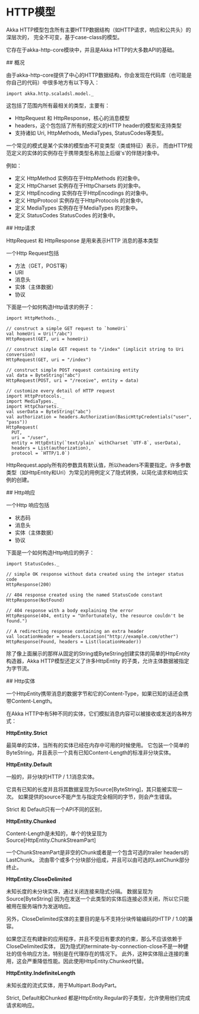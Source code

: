 # HTTP模型

Akka HTTP模型包含所有主要HTTP数据结构（如HTTP请求，响应和公共头）的深层次的，
完全不可变，基于case-class的模型。

它存在于akka-http-core模块中，并且是Akka HTTP的大多数API的基础。

<div id = "1"> ## 概况 </div>

由于akka-http-core提供了中心的HTTP数据结构，你会发现在代码库（也可能是你自己的代码）中很多地方有以下导入：

```
import akka.http.scaladsl.model._

```

这包括了范围内所有最相关的类型，主要有：

* HttpRequest 和 HttpResponse，核心的消息模型
* headers，这个包包括了所有的预定义的HTTP header的模型和支持类型
* 支持诸如 Uri, HttpMethods, MediaTypes, StatusCodes等类型。


一个常见的模式是某个实体的模型由不可变类型（类或特征）表示，
而由HTTP规范定义的实体的实例存在于携带类型名称加上后缀's'的伴随对象中。

例如：

* 定义 HttpMethod 实例存在于HttpMethods 的对象中。
* 定义 HttpCharset 实例存在于HttpCharsets 的对象中。
* 定义 HttpEncoding 实例存在于HttpEncodings 的对象中。
* 定义 HttpProtocol 实例存在于HttpProtocols 的对象中。
* 定义 MediaTypes 实例存在于MediaTypes 的对象中。
* 定义 StatusCodes StatusCodes 的对象中。


<div id = "2"> ## Http请求 </div>

HttpRequest 和 HttpResponse 是用来表示HTTP 消息的基本类型

一个Http Request包括

* 方法（GET，POST等）
* URI
* 消息头
* 实体（主体数据）
* 协议

下面是一个如何构造Http请求的例子：

```
import HttpMethods._

// construct a simple GET request to `homeUri`
val homeUri = Uri("/abc")
HttpRequest(GET, uri = homeUri)

// construct simple GET request to "/index" (implicit string to Uri conversion)
HttpRequest(GET, uri = "/index")

// construct simple POST request containing entity
val data = ByteString("abc")
HttpRequest(POST, uri = "/receive", entity = data)

// customize every detail of HTTP request
import HttpProtocols._
import MediaTypes._
import HttpCharsets._
val userData = ByteString("abc")
val authorization = headers.Authorization(BasicHttpCredentials("user", "pass"))
HttpRequest(
  PUT,
  uri = "/user",
  entity = HttpEntity(`text/plain` withCharset `UTF-8`, userData),
  headers = List(authorization),
  protocol = `HTTP/1.0`)

```

HttpRequest.apply所有的参数具有默认值，所以headers不需要指定。许多参数类型（如HttpEntity和Uri）为常见的用例定义了隐式转换，以简化请求和响应实例的创建。

<div id = "3"> ## Http响应 </div>

一个Http 响应包括

* 状态码
* 消息头
* 实体（主体数据）
* 协议

下面是一个如何构造Http响应的例子：

```
import StatusCodes._

// simple OK response without data created using the integer status code
HttpResponse(200)

// 404 response created using the named StatusCode constant
HttpResponse(NotFound)

// 404 response with a body explaining the error
HttpResponse(404, entity = "Unfortunately, the resource couldn't be found.")

// A redirecting response containing an extra header
val locationHeader = headers.Location("http://example.com/other")
HttpResponse(Found, headers = List(locationHeader))

```

除了像上面展示的那样从固定的String或ByteString创建实体的简单的HttpEntity 构造器，Akka HTTP模型还定义了许多HttpEntity 的子类，允许主体数据被指定为字节流。

<div id = "4"> ## Http实体 </div>

一个HttpEntity携带消息的数据字节和它的Content-Type，如果已知的话还会携带Content-Length。

在Akka HTTP中有5种不同的实体，它们模拟消息内容可以被接收或发送的各种方式：

**HttpEntity.Strict**

最简单的实体，当所有的实体已经在内存中可用的时候使用。 
它包装一个简单的ByteString，并且表示一个具有已知Content-Length的标准非分块实体。

**HttpEntity.Default**

一般的，非分块的HTTP / 1.1消息实体。

它具有已知的长度并且将其数据呈现为Source[ByteString]，其只能被实现一次。
如果提供的source不能产生与指定完全相同的字节，则会产生错误。

Strict 和 Default只有一个API不同的区别，

**HttpEntity.Chunked**

Content-Length是未知的，单个的快呈现为Source[HttpEntity.ChunkStreamPart]

一个ChunkStreamPart是非空的Chunk或者是一个包含可选的trailer headers的LastChunk。 
流由零个或多个分块部分组成，并且可以由可选的LastChunk部分终止。

**HttpEntity.CloseDelimited**

未知长度的未分块实体，通过关闭连接来隐式分隔。
数据呈现为Source[ByteString]
因为在发送一个此类型的实体后连接必须关闭，所以它只能被用在服务端作为发送响应。

另外，CloseDelimited实体的主要目的是与不支持分块传输编码的HTTP / 1.0的兼容。

如果您正在构建新的应用程序，并且不受旧有要求的约束，那么不应该依赖于CloseDelimited实体，
因为隐式的terminate-by-connection-close不是一种健壮的信令响应方法，特别是在代理存在的情况下。
此外，这种实体阻止连接的重用，这会严重降低性能。因此使用HttpEntity.Chunked代替。

**HttpEntity.IndefiniteLength**

未知长度的流式实体，用于Multipart.BodyPart。

Strict, Default和Chunked 都是HttpEntity.Regular的子类型，允许使用他们完成请求和响应。
